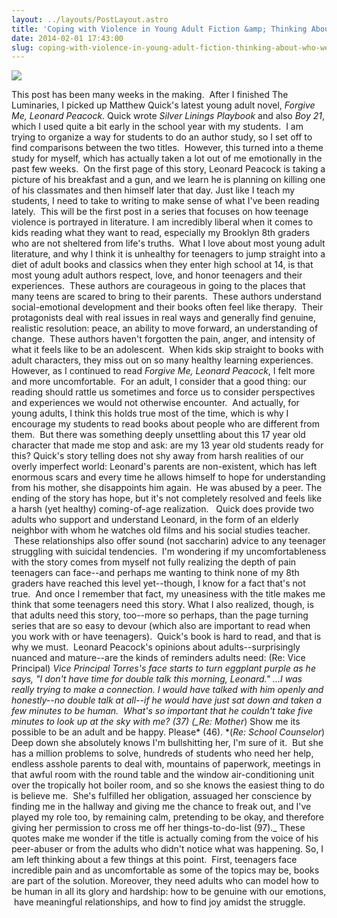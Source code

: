 ```yaml
---
layout: ../layouts/PostLayout.astro
title: 'Coping with Violence in Young Adult Fiction &amp; Thinking About Who We Are As Adults'
date: 2014-02-01 17:43:00
slug: coping-with-violence-in-young-adult-fiction-thinking-about-who-we-are-as-adults
---
```


[![](http://d202m5krfqbpi5.cloudfront.net/books/1370282544l/13477676.jpg)](http://d202m5krfqbpi5.cloudfront.net/books/1370282544l/13477676.jpg)

This post has been many weeks in the making.  After I finished The Luminaries, I picked up Matthew Quick's latest young adult novel, _Forgive Me, Leonard Peacock_. Quick wrote _Silver Linings Playbook_ and also _Boy 21_, which I used quite a bit early in the school year with my students.  I am trying to organize a way for students to do an author study, so I set off to find comparisons between the two titles.  However, this turned into a theme study for myself, which has actually taken a lot out of me emotionally in the past few weeks.  On the first page of this story, Leonard Peacock is taking a picture of his breakfast and a gun, and we learn he is planning on killing one of his classmates and then himself later that day. Just like I teach my students, I need to take to writing to make sense of what I've been reading lately.  This will be the first post in a series that focuses on how teenage violence is portrayed in literature. I am incredibly liberal when it comes to kids reading what they want to read, especially my Brooklyn 8th graders who are not sheltered from life's truths.  What I love about most young adult literature, and why I think it is unhealthy for teenagers to jump straight into a diet of adult books and classics when they enter high school at 14, is that most young adult authors respect, love, and honor teenagers and their experiences.  These authors are courageous in going to the places that many teens are scared to bring to their parents.  These authors understand social-emotional development and their books often feel like therapy.  Their protagonists deal with real issues in real ways and generally find genuine, realistic resolution: peace, an ability to move forward, an understanding of change.  These authors haven't forgotten the pain, anger, and intensity of what it feels like to be an adolescent.  When kids skip straight to books with adult characters, they miss out on so many healthy learning experiences. However, as I continued to read _Forgive Me, Leonard Peacock_, I felt more and more uncomfortable.  For an adult, I consider that a good thing: our reading should rattle us sometimes and force us to consider perspectives and experiences we would not otherwise encounter.  And actually, for young adults, I think this holds true most of the time, which is why I encourage my students to read books about people who are different from them.  But there was something deeply unsettling about this 17 year old character that made me stop and ask: are my 13 year old students ready for this? Quick's story telling does not shy away from harsh realities of our overly imperfect world: Leonard's parents are non-existent, which has left enormous scars and every time he allows himself to hope for understanding from his mother, she disappoints him again.  He was abused by a peer. The ending of the story has hope, but it's not completely resolved and feels like a harsh (yet healthy) coming-of-age realization.   Quick does provide two adults who support and understand Leonard, in the form of an elderly neighbor with whom he watches old films and his social studies teacher.  These relationships also offer sound (not saccharin) advice to any teenager struggling with suicidal tendencies.  I'm wondering if my uncomfortableness with the story comes from myself not fully realizing the depth of pain teenagers can face--and perhaps me wanting to think none of my 8th graders have reached this level yet--though, I know for a fact that's not true.  And once I remember that fact, my uneasiness with the title makes me think that some teenagers need this story. What I also realized, though, is that adults need this story, too--more so perhaps, than the page turning series that are so easy to devour (which also are important to read when you work with or have teenagers).  Quick's book is hard to read, and that is why we must.  Leonard Peacock's opinions about adults--surprisingly nuanced and mature--are the kinds of reminders adults need: (Re: Vice Principal) _Vice Principal Torres's face starts to turn eggplant purple as he says, "I don't have time for double talk this morning, Leonard." ...I was really trying to make a connection. I would have talked with him openly and honestly--no double talk at all--if he would have just sat down and taken a few minutes to be human.  What's so important that he couldn't take five minutes to look up at the sky with me? (37)_ _(\_Re: Mother_) Show me its possible to be an adult and be happy. Please* (46). *(_Re: School Counselor_) Deep down she absolutely knows I'm bullshitting her, I'm sure of it.  But she has a million problems to solve, hundreds of students who need her help, endless asshole parents to deal with, mountains of paperwork, meetings in that awful room with the round table and the window air-conditioning unit over the tropically hot boiler room, and so she knows the easiest thing to do is believe me.  She's fulfilled her obligation, assuaged her conscience by finding me in the hallway and giving me the chance to freak out, and I've played my role too, by remaining calm, pretending to be okay, and therefore giving her permission to cross me off her things-to-do-list (97).\_ These quotes make me wonder if the title is actually coming from the voice of his peer-abuser or from the adults who didn't notice what was happening. So, I am left thinking about a few things at this point.  First, teenagers face incredible pain and as uncomfortable as some of the topics may be, books are part of the solution. Moreover, they need adults who can model how to be human in all its glory and hardship: how to be genuine with our emotions,  have meaningful relationships, and how to find joy amidst the struggle.
